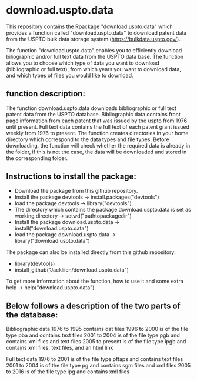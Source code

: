 # download.uspto.data
This repository contains the Rpackage "download.uspto.data" which provides a function called "download.uspto.data" to download patent data from the USPTO bulk data storage system (https://bulkdata.uspto.gov/). 

The function "download.uspto.data" enables you to efficiently download biliographic and/or full text data from the USPTO data base. The function allows you to choose which type of data you want to download (bibliographic or full text), from which years you want to download data, and which types of files you would like to download.  

## function description: 

The function download.uspto.data downloads bibliographic or full text patent data from the USPTO database. Bibliographic data contains front page information from each patent that was issued by the uspto from 1976 until present. Full text data contains the full text of each patent grant issued weekly from 1976 to present. The function creates directories in your home directory which correspond to the data types and file types. Before downloading, the function will check whether the required data is already in the folder, if this is not the case, the data will be downloaded and stored in the corresponding folder.

## Instructions to install the package: 

- Download the package from this github repository. 
- Install the package devtools -> install.packages("devtools")
- load the package devtools -> library("devtools")
- The directory which contains the package download.uspto.data is set as working directory -> setwd("pathtopackagedir")
- Install the package download.uspto.data  -> install("download.uspto.data")
- load the package download.uspto.data -> library("download.uspto.data")

The package can also be installed directly from this github repository: 

- library(devtools)
- install_github("Jackliien/download.uspto.data")

To get more information about the function, how to use it and some extra help -> help("download.uspto.data")

## Below follows a description of the two parts of the database:

Bibliographic data
1976 to 1995 contains dat files
1996 to 2000 is of the file type pba and contains text files
2001 to 2004 is of the file type pgb and contains xml files and text files
2005 to present is of the file type ipgb and contains xml files, text files, and an html link

Full text data 
1976 to 2001 is of the file type pftaps and contains text files
2001 to 2004 is of the file type pg and contains sgm files and xml files
2005 to 2016 is of the file type ipg and contains xml files
